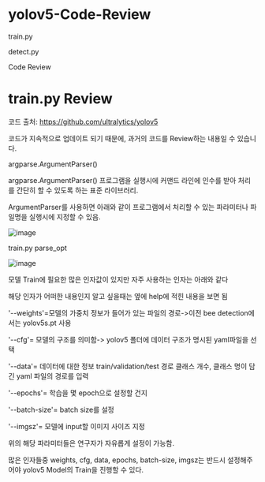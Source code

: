 # yolov5-Code-Review

train.py

detect.py 

Code Review

# train.py Review

코드 출처: https://github.com/ultralytics/yolov5 

코드가 지속적으로 업데이트 되기 때문에, 과거의 코드를  Review하는 내용일 수 있습니다.

argparse.ArgumentParser()

argparse.ArgumentParser() 프로그램을 실행시에 커맨드 라인에 인수를 받아 처리를 간단히 할 수 있도록 하는 표준 라이브러리.

ArgumentParser를 사용하면 아래와 같이 프로그램에서 처리할 수 있는 파라미터나 파일명을 실행시에 지정할 수 있음.

![image](https://user-images.githubusercontent.com/104436260/209034184-64bc45a7-f2e8-422f-9ab7-50f0a3145896.png)

train.py parse_opt

![image](https://user-images.githubusercontent.com/104436260/209034405-c9529182-eb48-4ce2-a4fd-d7f7d23ee9b2.png)

모델 Train에 필요한 많은 인자값이 있지만 자주 사용하는 인자는 아래와 같다

해당 인자가 어떠한 내용인지 알고 싶을때는 옆에 help에 적힌 내용을 보면 됨

'--weights'=모델의 가중치 정보가 들어가 있는 파일의 경로->이전 bee detection에서는 yolov5s.pt 사용

'--cfg'= 모델의 구조를 의미함-> yolov5 폴더에 데이터 구조가 명시된 yaml파일을 선택

'--data'= 데이터에 대한 정보 train/validation/test 경로 클래스 개수, 클래스 명이 담긴 yaml 파일의 경로를 입력

'--epochs'= 학습을 몇 epoch으로 설정할 건지

'--batch-size'= batch size를 설정

'--imgsz'= 모델에 input할 이미지 사이즈 지정

위의 해당 파라미터들은 연구자가 자유롭게 설정이 가능함.

많은 인자들중 weights, cfg, data, epochs, batch-size, imgsz는 반드시 설정해주어야 yolov5 Model의 Train을 진행할 수 있다.
